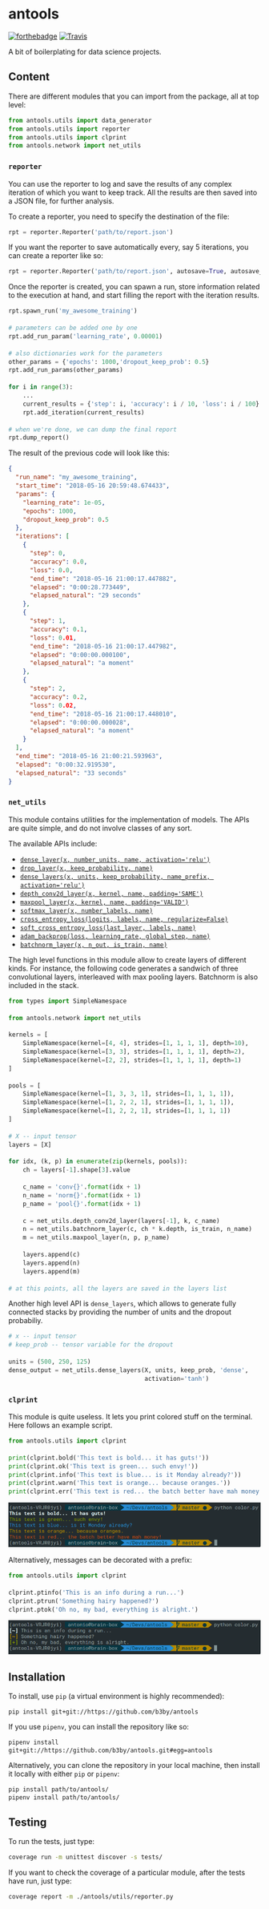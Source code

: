 # antools

[![forthebadge](https://forthebadge.com/images/badges/no-ragrets.svg)](https://forthebadge.com)
[![Travis](https://img.shields.io/travis/b3by/antools.svg?style=for-the-badge)](https://travis-ci.org/b3by/antools)

A bit of boilerplating for data science projects.

## Content
There are different modules that you can import from the package, all at top
level:

```python
from antools.utils import data_generator
from antools.utils import reporter
from antools.utils import clprint
from antools.network import net_utils
```

### `reporter`
You can use the reporter to log and save the results of any complex iteration
of which you want to keep track. All the results are then saved into a JSON
file, for further analysis.

To create a reporter, you need to specify the destination of the file:

```python
rpt = reporter.Reporter('path/to/report.json')
```

If you want the reporter to save automatically every, say 5 iterations, you
can create a reporter like so:

```python
rpt = reporter.Reporter('path/to/report.json', autosave=True, autosave_count=5)
```

Once the reporter is created, you can spawn a run, store information related to
the execution at hand, and start filling the report with the iteration results.

```python
rpt.spawn_run('my_awesome_training')

# parameters can be added one by one
rpt.add_run_param('learning_rate', 0.00001)

# also dictionaries work for the parameters
other_params = {'epochs': 1000,'dropout_keep_prob': 0.5}
rpt.add_run_params(other_params)

for i in range(3):
    ...
    current_results = {'step': i, 'accuracy': i / 10, 'loss': i / 100}
    rpt.add_iteration(current_results)

# when we're done, we can dump the final report
rpt.dump_report()
```

The result of the previous code will look like this:

```json
{
  "run_name": "my_awesome_training",
  "start_time": "2018-05-16 20:59:48.674433",
  "params": {
    "learning_rate": 1e-05,
    "epochs": 1000,
    "dropout_keep_prob": 0.5
  },
  "iterations": [
    {
      "step": 0,
      "accuracy": 0.0,
      "loss": 0.0,
      "end_time": "2018-05-16 21:00:17.447882",
      "elapsed": "0:00:28.773449",
      "elapsed_natural": "29 seconds"
    },
    {
      "step": 1,
      "accuracy": 0.1,
      "loss": 0.01,
      "end_time": "2018-05-16 21:00:17.447982",
      "elapsed": "0:00:00.000100",
      "elapsed_natural": "a moment"
    },
    {
      "step": 2,
      "accuracy": 0.2,
      "loss": 0.02,
      "end_time": "2018-05-16 21:00:17.448010",
      "elapsed": "0:00:00.000028",
      "elapsed_natural": "a moment"
    }
  ],
  "end_time": "2018-05-16 21:00:21.593963",
  "elapsed": "0:00:32.919530",
  "elapsed_natural": "33 seconds"
}
```

### `net_utils`
This module contains utilities for the implementation of models. The APIs are
quite simple, and do not involve classes of any sort.

The available APIs include:

- [`dense_layer(x, number_units, name, activation='relu')`](https://github.com/b3by/antools/blob/0aa864f8c2b5b8fe0db66e28f2237914ac8a7014/antools/network/net_utils.py#L34)
- [`drop_layer(x, keep_probability, name)`](https://github.com/b3by/antools/blob/0aa864f8c2b5b8fe0db66e28f2237914ac8a7014/antools/network/net_utils.py#L59)
- [`dense_layers(x, units, keep_probability, name_prefix, activation='relu')`](https://github.com/b3by/antools/blob/0aa864f8c2b5b8fe0db66e28f2237914ac8a7014/antools/network/net_utils.py#L77)
- [`depth_conv2d_layer(x, kernel, name, padding='SAME')`](https://github.com/b3by/antools/blob/0aa864f8c2b5b8fe0db66e28f2237914ac8a7014/antools/network/net_utils.py#L106)
- [`maxpool_layer(x, kernel, name, padding='VALID')`](https://github.com/b3by/antools/blob/0aa864f8c2b5b8fe0db66e28f2237914ac8a7014/antools/network/net_utils.py#L138)
- [`softmax_layer(x, number_labels, name)`](https://github.com/b3by/antools/blob/0aa864f8c2b5b8fe0db66e28f2237914ac8a7014/antools/network/net_utils.py#L158)
- [`cross_entropy_loss(logits, labels, name, regularize=False)`](https://github.com/b3by/antools/blob/0aa864f8c2b5b8fe0db66e28f2237914ac8a7014/antools/network/net_utils.py#L178)
- [`soft_cross_entropy_loss(last_layer, labels, name)`](https://github.com/b3by/antools/blob/0aa864f8c2b5b8fe0db66e28f2237914ac8a7014/antools/network/net_utils.py#L203)
- [`adam_backprop(loss, learning_rate, global_step, name)`](https://github.com/b3by/antools/blob/0aa864f8c2b5b8fe0db66e28f2237914ac8a7014/antools/network/net_utils.py#L223)
- [`batchnorm_layer(x, n_out, is_train, name)`](https://github.com/b3by/antools/blob/0aa864f8c2b5b8fe0db66e28f2237914ac8a7014/antools/network/net_utils.py#L249)

The high level functions in this module allow to create layers of different
kinds. For instance, the following code generates a sandwich of three
convolutional layers, interleaved with max pooling layers. Batchnorm is also
included in the stack.

```python
from types import SimpleNamespace

from antools.network import net_utils

kernels = [
    SimpleNamespace(kernel=[4, 4], strides=[1, 1, 1, 1], depth=10),
    SimpleNamespace(kernel=[3, 3], strides=[1, 1, 1, 1], depth=2),
    SimpleNamespace(kernel=[2, 2], strides=[1, 1, 1, 1], depth=1)
]

pools = [
    SimpleNamespace(kernel=[1, 3, 3, 1], strides=[1, 1, 1, 1]),
    SimpleNamespace(kernel=[1, 2, 2, 1], strides=[1, 1, 1, 1]),
    SimpleNamespace(kernel=[1, 2, 2, 1], strides=[1, 1, 1, 1])
]

# X -- input tensor
layers = [X]

for idx, (k, p) in enumerate(zip(kernels, pools)):
    ch = layers[-1].shape[3].value

    c_name = 'conv{}'.format(idx + 1)
    n_name = 'norm{}'.format(idx + 1)
    p_name = 'pool{}'.format(idx + 1)

    c = net_utils.depth_conv2d_layer(layers[-1], k, c_name)
    n = net_utils.batchnorm_layer(c, ch * k.depth, is_train, n_name)
    m = net_utils.maxpool_layer(n, p, p_name)

    layers.append(c)
    layers.append(n)
    layers.append(m)

# at this points, all the layers are saved in the layers list
```

Another high level API is `dense_layers`, which allows to generate fully
connected stacks by providing the number of units and the dropout probabiliy.

```python
# x -- input tensor
# keep_prob -- tensor variable for the dropout

units = (500, 250, 125)
dense_output = net_utils.dense_layers(X, units, keep_prob, 'dense',
                                      activation='tanh')
```

### `clprint`
This module is quite useless. It lets you print colored stuff on the terminal.
Here follows an example script.

```python
from antools.utils import clprint

print(clprint.bold('This text is bold... it has guts!'))
print(clprint.ok('This text is green... such envy!'))
print(clprint.info('This text is blue... is it Monday already?'))
print(clprint.warn('This text is orange... because oranges.'))
print(clprint.err('This text is red... the batch better have mah money!'))
```

![c1](https://raw.githubusercontent.com/b3by/antools/master/images/color1.png)

Alternatively, messages can be decorated with a prefix:

```python
from antools.utils import clprint

clprint.ptinfo('This is an info during a run...')
clprint.ptrun('Something hairy happened?')
clprint.ptok('Oh no, my bad, everything is alright.')
```

![c2](https://raw.githubusercontent.com/b3by/antools/master/images/color2.png)

## Installation
To install, use `pip` (a virtual environment is highly recommended):

```
pip install git+git://https://github.com/b3by/antools
```

If you use `pipenv`, you can install the repository like so:

```
pipenv install git+git://https://github.com/b3by/antools.git#egg=antools
```

Alternatively, you can clone the repository in your local machine, then install
it locally with either `pip` or `pipenv`:

```
pip install path/to/antools/
pipenv install path/to/antools/
```

## Testing
To run the tests, just type:

```bash
coverage run -m unittest discover -s tests/
```

If you want to check the coverage of a particular module, after the tests have
run, just type:

```bash
coverage report -m ./antools/utils/reporter.py
```
